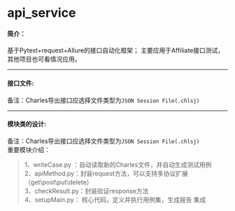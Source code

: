 # api_service
#### 简介：

基于Pytest+request+Allure的接口自动化框架；
主要应用于Affiliate接口测试，其他项目也可看情况应用。

----
#### 接口文件:

备注：Charles导出接口应选择文件类型为`JSON Session File(.chlsj)`

----
#### 模块类的设计:
备注：Charles导出接口应选择文件类型为`JSON Session File(.chlsj)`\
重要模块介绍：
>1、writeCase.py ：自动读取新的Charles文件，并自动生成测试用例 \
 2、apiMethod.py：封装request方法，可以支持多协议扩展（get\post\put\delete）\
 3、checkResult.py：封装验证response方法\
 4、setupMain.py： 核心代码，定义并执行用例集，生成报告
集成